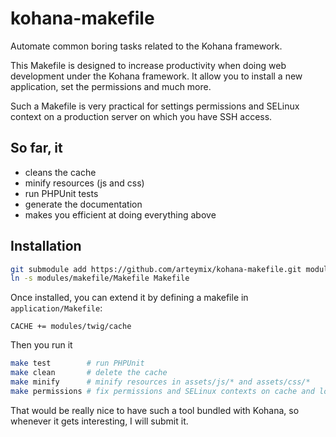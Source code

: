 kohana-makefile
===============

Automate common boring tasks related to the Kohana framework.

This Makefile is designed to increase productivity when doing web development
under the Kohana framework. It allow you to install a new application, set the
permissions and much more.

Such a Makefile is very practical for settings permissions and SELinux context
on a production server on which you have SSH access.

So far, it
----------
* cleans the cache
* minify resources (js and css)
* run PHPUnit tests
* generate the documentation
* makes you efficient at doing everything above

Installation
------------
```bash
git submodule add https://github.com/arteymix/kohana-makefile.git modules/makefile
ln -s modules/makefile/Makefile Makefile
```

Once installed, you can extend it by defining a makefile in 
`application/Makefile`:
```make
CACHE += modules/twig/cache
```

Then you run it
```bash
make test        # run PHPUnit
make clean       # delete the cache
make minify      # minify resources in assets/js/* and assets/css/*
make permissions # fix permissions and SELinux contexts on cache and logs
```

That would be really nice to have such a tool bundled with Kohana, so whenever
it gets interesting, I will submit it.
